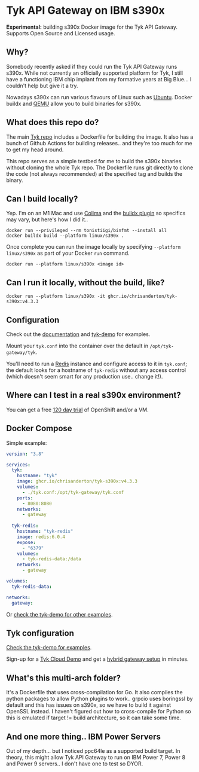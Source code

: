 # Tyk API Gateway on IBM s390x

**Experimental:** building s390x Docker image for the Tyk API Gateway. Supports Open Source and Licensed usage.

## Why?

Somebody recently asked if they could run the Tyk API Gateway runs s390x. While not currently an officially supported platform for Tyk, I still have a functioning IBM chip implant from my formative years at Big Blue... I couldn't help but give it a try.

Nowadays s390x can run various flavours of Linux such as [Ubuntu](https://wiki.ubuntu.com/S390X). Docker buildx and [QEMU](https://wiki.qemu.org/Documentation/Platforms/S390X) allow you to build binaries for s390x.

## What does this repo do?

The main [Tyk repo](https://github.com/TykTechnologies/tyk) includes a Dockerfile for building the image. It also has a bunch of Github Actions for building releases.. and they're too much for me to get my head around.

This repo serves as a simple testbed for me to build the s390x binaries without cloning the whole Tyk repo. The Dockerfile runs git directly to clone the code (not always recommended) at the specified tag and builds the binary.

## Can I build locally?

Yep. I'm on an M1 Mac and use [Colima](https://github.com/abiosoft/colima) and the [buildx plugin](https://docs.docker.com/build/install-buildx/) so specifics may vary, but here's how I did it..

```
docker run --privileged --rm tonistiigi/binfmt --install all
docker buildx build --platform linux/s390x .
```

Once complete you can run the image locally by specifying `--platform linux/s390x` as part of your Docker `run` command.

```
docker run --platform linux/s390x <image id>
```

## Can I run it locally, without the build, like?

```
docker run --platform linux/s390x -it ghcr.io/chrisanderton/tyk-s390x:v4.3.3
```

## Configuration

Check out the [documentation](https://tyk.io/docs/tyk-oss-gateway/configuration/) and [tyk-demo](https://github.com/TykTechnologies/tyk-demo) for examples.

Mount your `tyk.conf` into the container over the default in `/opt/tyk-gateway/tyk`.

You'll need to run a [Redis](https://github.com/redis/redis) instance and configure access to it in `tyk.conf`; the default looks for a hostname of `tyk-redis` without any access control (which doesn't seem smart for any production use.. change it!).

## Where can I test in a real s390x environment?

You can get a free [120 day trial](https://developer.ibm.com/articles/get-started-with-ibm-linuxone/) of OpenShift and/or a VM.

## Docker Compose

Simple example:

```docker-compose.yml
version: "3.8"

services:
  tyk:
    hostname: "tyk"
    image: ghcr.io/chrisanderton/tyk-s390x:v4.3.3
    volumes: 
      - ./tyk.conf:/opt/tyk-gateway/tyk.conf
    ports:
      - 8080:8080
    networks:
      - gateway
  
  tyk-redis:
    hostname: "tyk-redis"
    image: redis:6.0.4
    expose:
      - "6379"
    volumes:
      - tyk-redis-data:/data
    networks:
      - gateway

volumes:
  tyk-redis-data:

networks:
  gateway:
```

Or [check the tyk-demo for other examples](https://github.com/TykTechnologies/tyk-demo).

## Tyk configuration

[Check the tyk-demo for examples](https://github.com/TykTechnologies/tyk-demo).

Sign-up for a [Tyk Cloud Demo](https://tyk.io/sign-up/) and get a [hybrid gateway setup](https://raw.githubusercontent.com/TykTechnologies/tyk-gateway-docker/master/tyk.hybrid.conf) in minutes.

## What's this multi-arch folder?

It's a Dockerfile that uses cross-compilation for Go. It also compiles the python packages to allow Python plugins to work.. grpcio uses boringssl by default and this has issues on s390x, so we have to build it against OpenSSL instead. I haven't figured out how to cross-compile for Python so this is emulated if target != build architecture, so it can take some time.

## And one more thing.. IBM Power Servers

Out of my depth... but I noticed ppc64le as a supported build target.  In theory, this might allow Tyk API Gateway to run on IBM Power 7, Power 8 and Power 9 servers.. I don't have one to test so DYOR.
